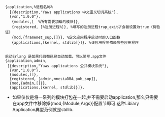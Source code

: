 

```config
{application,%进程名称%
  [{description,"Yaws applications 中文语义切词系统"},
  {vsn,"1.0.0"},
   {modules,[  %所有需要加载的模块]},
   {registered, [%注册进程%]}, %填写的注册进程trap_exit才会被设置为true（待验证）
   {mod,{framenet_sup,[]}}, %定义应用程序启动时的入口函数
   {applications,[kernel, stdlib]}]}. %该应用程序依赖哪些应用程序


启动Erlang 是如果代码都已经自动加载，可以简写.app文件
{application,admin,
 [{description,"Yaws applications 公共模块系统"},
  {vsn,"1.0.0"},
  {modules,[]},
  {registered, [admin,mnesiaDBA_pub_sup]},
  {mod,{admin,[]}},
  {applications,[kernel, stdlib]}]}.
```

* 如果仅仅是将一系列的模块打包在一起,并不需要启动application,那么只需要在app文件中移除掉{mod,{Module,Args}}配置节即可.这种Libiary Application典型范例就是stdlib.
